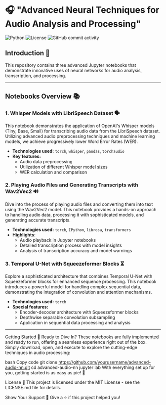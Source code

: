 


# 🎧 "Advanced Neural Techniques for Audio Analysis and Processing"

![Python](https://img.shields.io/badge/Python-3.7%20%7C%203.8%20%7C%203.9-blue)
![License](https://img.shields.io/badge/License-MIT-red)
![GitHub commit activity](https://img.shields.io/github/commit-activity/m/yourusername/advanced-audio-nn)

## Introduction 🌟
 This repository contains three advanced Jupyter notebooks that demonstrate innovative uses of neural networks for audio analysis, transcription, and processing.

---

## Notebooks Overview 📚

### 1. **Whisper Models with LibriSpeech Dataset** 🗣️

This notebook demonstrates the application of OpenAI's Whisper models (Tiny, Base, Small) for transcribing audio data from the LibriSpeech dataset. Utilizing advanced audio preprocessing techniques and machine learning models, we achieve progressively lower Word Error Rates (WER).

- **Technologies used:** `torch`, `whisper`, `pandas`, `torchaudio`
- **Key features:**
  - Audio data preprocessing
  - Utilization of different Whisper model sizes
  - WER calculation and comparison

### 2. **Playing Audio Files and Generating Transcripts with Wav2Vec2** 🔊

Dive into the process of playing audio files and converting them into text using the Wav2Vec2 model. This notebook provides a hands-on approach to handling audio data, processing it with sophisticated models, and generating accurate transcripts.

- **Technologies used:** `torch`, `IPython`, `librosa`, `transformers`
- **Highlights:**
  - Audio playback in Jupyter notebooks
  - Detailed transcription process with model insights
  - Analysis of transcription accuracy and model warnings

### 3. **Temporal U-Net with Squeezeformer Blocks** ⏳

Explore a sophisticated architecture that combines Temporal U-Net with Squeezeformer blocks for enhanced sequence processing. This notebook introduces a powerful model for handling complex sequential data, demonstrating the integration of convolution and attention mechanisms.

- **Technologies used:** `torch`
- **Special features:**
  - Encoder-decoder architecture with Squeezeformer blocks
  - Depthwise separable convolution subsampling
  - Application in sequential data processing and analysis

---

Getting Started 🚀
Ready to Dive In? These notebooks are fully implemented and ready to run, offering a seamless experience right out of the box.
 Simply download, open, and execute to explore the cutting-edge techniques in audio processing:

bash
Copy code
git clone https://github.com/yourusername/advanced-audio-nn.git
cd advanced-audio-nn
jupyter lab
With everything set up for you, getting started is as easy as pie! 🥧

License 📄
This project is licensed under the MIT License - see the LICENSE.md file for details.

Show Your Support 💖
Give a ⭐️ if this project helped you!
